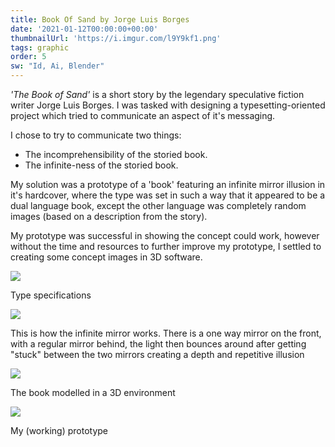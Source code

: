 ```yaml
---
title: Book Of Sand by Jorge Luis Borges
date: '2021-01-12T00:00:00+00:00'
thumbnailUrl: 'https://i.imgur.com/l9Y9kf1.png'
tags: graphic
order: 5
sw: "Id, Ai, Blender"
---
```


*'The Book of Sand'* is a short story by the legendary speculative fiction writer Jorge Luis Borges. I was tasked with designing a typesetting-oriented project which tried to communicate an aspect of it's messaging. 

I chose to try to communicate two things:
* The incomprehensibility of the storied book.
* The infinite-ness of the storied book. 

My solution was a prototype of a 'book' featuring an infinite mirror illusion in it's hardcover, where the type was set in such a way that it appeared to be a dual language book, except the other language was completely random images (based on a description from the story).

My prototype was successful in showing the concept could work, however without the time and resources to further improve my prototype, I settled to creating some concept images in 3D software. 

<img class="folio" src="https://i.imgur.com/l9Y9kf1.png">
<p class=desc>Type specifications</p>

<img class="folio" src="https://i.imgur.com/TQooQkL.jpg">
<p class=desc>This is how the infinite mirror works. There is a one way mirror on the front, with a regular mirror behind, the light then bounces around after getting "stuck" between the two mirrors creating a depth and repetitive illusion</p>

<img class="folio" src="https://i.imgur.com/DQte1q2.png">
<p class=desc>The book modelled in a 3D environment</p>

<img class="folio" src="https://i.imgur.com/rSP1tBV.jpg">
<p class=desc>My (working) prototype</p>